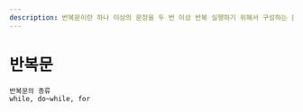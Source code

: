 ```yaml
---
description: 반복문이란 하나 이상의 문장을 두 번 이상 반복 실행하기 위해서 구성하는 문장
---
```


# 반복문

```
반복문의 종류
while, do~while, for
```

